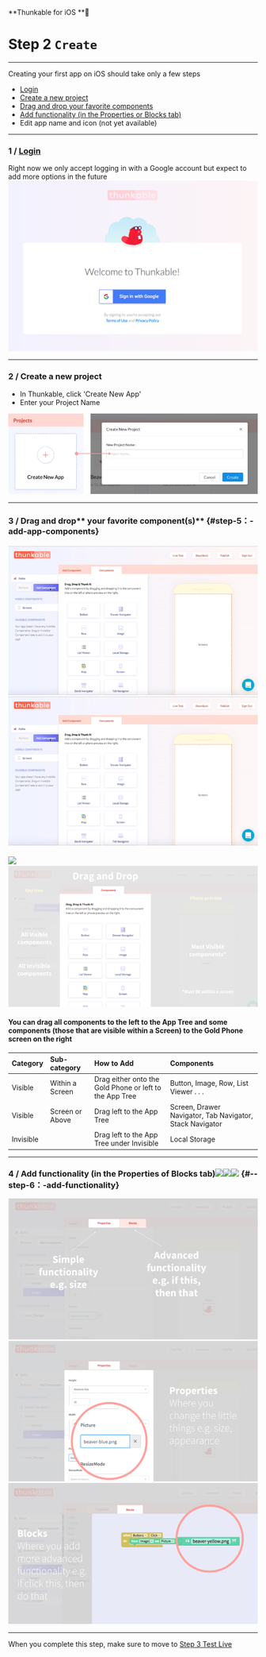 **Thunkable for iOS **

# Step 2 `Create`

---

Creating your first app on iOS should take only a few steps

* [Login](#1--login-to-thunkable-for-ios)
* [Create a new project](#2--create-a-new-project)
* [Drag and drop your favorite components](#step-5：-add-app-components)
* [Add functionality \(in the Properties or Blocks tab\)](#--step-6：-add-functionality)
* Edit app name and icon \(not yet available\)

---

### 1 / [Login](https://ios.thunkable.com)

Right now we only accept logging in with a Google account but expect to add more options in the future[![](/assets/login-ios.png)](https://ios.thunkable.com)

---

### 2 / Create a new project

* In Thunkable, click 'Create New App'
* Enter your Project Name

![](/assets/new-project-ios.png)

---

### 3 / Drag and drop** your favorite component\(s\)** {#step-5：-add-app-components}

#### ![](/assets/ios/drag-drop.gif)![](/assets/ios-drag-drop.gif)

#### ![](/assets/drag-drop-fig-1.png)![](/assets/ios-drag-drop-fig-1.png)

#### **You can drag all components to the left to the App Tree and some components \(those that are visible within a Screen\) to the Gold Phone screen on the right**

| Category | Sub-category | How to Add | Components |
| :--- | :--- | :--- | :--- |
| Visible | Within a Screen | Drag either onto the Gold Phone or left to the App Tree | Button, Image, Row, List Viewer . . . |
| Visible | Screen or Above | Drag left to the App Tree | Screen, Drawer Navigator, Tab Navigator, Stack Navigator |
| Invisible |  | Drag left to the App Tree under Invisible | Local Storage |

---

### 4 / **Add functionality \(in the Properties of Blocks tab\)**![](/assets/create-fig-1.png)![](/assets/create-fig-2.png)![](/assets/create-fig-3.png) {#--step-6：-add-functionality}

![](/assets/ios-create-fig-1.png)![](/assets/ios-create-fig-2.png)![](/assets/ios-create-fig-3.png)

---

When you complete this step, make sure to move to [Step 3 Test Live](/ios/live-test.md)

